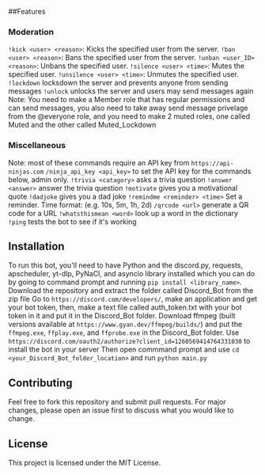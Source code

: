 ##Features
 
### Moderation
  `!kick <user> <reason>`: Kicks the specified user from the server.
  `!ban <user> <reason>`: Bans the specified user from the server.
  `!unban <user_ID> <reason>`: Unbans the specified user.
  `!silence <user> <time>`: Mutes the specified user.
  `!unsilence <user> <time>`: Unmutes the specified user.
  `!lockdown` locksdown the server and prevents anyone from sending messages
  `!unlock` unlocks the server and users may send messages again
  Note: You need to make a Member role that has regular permissions and can send messages, you also need to take away send message privelage from the @everyone role, and you need to make 2 muted roles, one called Muted and the other called Muted_Lockdown

### Miscellaneous 
  Note: most of these commands require an API key from `https://api-ninjas.com`
  `/ninja_api_key <api_key>` to set the API key for the commands below, admin only.
  `!trivia <catagory>` asks a trivia question
  `!answer <answer>` answer the trivia question
  `!motivate` gives you a motivational quote
  `!dadjoke` gives you a dad joke
  `!remindme <reminder> <time>`  Set a reminder. Time format: <number><unit> (e.g. 10s, 5m, 1h, 2d)
  `/qrcode <url>` generate a QR code for a URL
  `!whatsthismean <word>` look up a word in the dictionary
  `!ping` tests the bot to see if it's working

## Installation

  To run this bot, you'll need to have Python and the discord.py, requests, apscheduler, yt-dlp, PyNaCl, and asyncio library installed which you can do by going to command prompt and running `pip install <library_name>`. 
  Download the repository and extract the folder called Discord_Bot from the zip file
  Go to `https://discord.com/developers/`, make an application and get your bot token, then, make a text file called auth_token.txt with your bot token in it and put it in the Discord_Bot folder.
  Download ffmpeg (built versions available at `https://www.gyan.dev/ffmpeg/builds/`) and put the `ffmpeg.exe`, `ffplay.exe`, and `ffprobe.exe` in the Discord_Bot folder.
  Use `https://discord.com/oauth2/authorize?client_id=1260569414764331030` to install the bot in your server
  Then open commmand prompt and use `cd <your_Discord_Bot_folder_location>` and run `python main.py`

## Contributing
  Feel free to fork this repository and submit pull requests. For major changes, please open an issue first to discuss what you would like to change.

## License
  This project is licensed under the MIT License.
